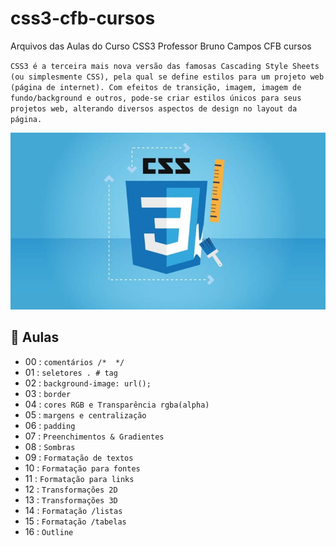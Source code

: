 # css3-cfb-cursos
Arquivos das Aulas do Curso CSS3 
Professor Bruno Campos CFB cursos 

`CSS3 é a terceira mais nova versão das famosas Cascading Style Sheets (ou simplesmente CSS), pela qual se define estilos para um projeto web (página de internet). Com efeitos de transição, imagem, imagem de fundo/background e outros, pode-se criar estilos únicos para seus projetos web, alterando diversos aspectos de design no layout da página.`

![App Ideas Image](css3.jpeg)

## :ledger: Aulas 

- 00 : `comentários /*  */`
- 01 : `seletores . # tag`
- 02 : `background-image: url();`
- 03 : `border` 
- 04 : `cores RGB e Transparência rgba(alpha)`
- 05 : `margens e centralização`
- 06 : `padding`
- 07 : `Preenchimentos & Gradientes`
- 08 : `Sombras`
- 09 : `Formatação de textos`
- 10 : `Formatação para fontes`
- 11 : `Formatação para links`
- 12 : `Transformações 2D`
- 13 : `Transformações 3D`
- 14 : `Formatação /listas`
- 15 : `Formatação /tabelas`
- 16 : `Outline`
